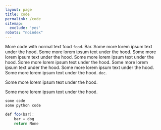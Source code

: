```yaml
---
layout: page
title: code
permalink: /code
sitemap:
  exclude: 'yes'
robots: "noindex"
---
```


More code with normal text food `food`. Bar. Some more lorem ipsum text under the hood. Some more lorem ipsum text under the hood. Some more lorem ipsum text under the hood. Some more lorem ipsum text under the hood. Some more lorem ipsum text under the hood. Some more lorem ipsum text under the hood. Some more lorem ipsum text under the hood. Some more lorem ipsum text under the hood. `doc`.


Some more lorem ipsum text under the hood.

Some more lorem ipsum text under the hood.


```java
some code
some python code

def foo(bar):
    bar = dog
    return None


```